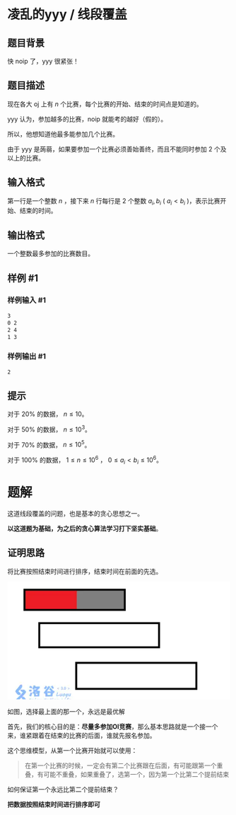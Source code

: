 # 凌乱的yyy / 线段覆盖

## 题目背景

快 noip 了，yyy 很紧张！

## 题目描述

现在各大 oj 上有 $n$ 个比赛，每个比赛的开始、结束的时间点是知道的。

yyy 认为，参加越多的比赛，noip 就能考的越好（假的）。

所以，他想知道他最多能参加几个比赛。

由于 yyy 是蒟蒻，如果要参加一个比赛必须善始善终，而且不能同时参加 $2$ 个及以上的比赛。

## 输入格式

第一行是一个整数 $n$  ，接下来 $n$ 行每行是 $2$ 个整数 $a_{i},b_{i}$ ( $a_{i}<b_{i}$ )，表示比赛开始、结束的时间。

## 输出格式

一个整数最多参加的比赛数目。

## 样例 #1

### 样例输入 #1

```
3
0 2
2 4
1 3
```

### 样例输出 #1

```
2
```

## 提示

对于 $20\%$ 的数据， $n \le 10$。

对于 $50\%$ 的数据， $n \le 10^3$。

对于 $70\%$ 的数据， $n \le 10^{5}$。

对于 $100\%$ 的数据， $1\le n \le 10^{6}$ ， $0 \le a_{i} < b_{i} \le 10^6$。

# 题解
这道线段覆盖的问题，也是基本的贪心思想之一。

**以这道题为基础，为之后的贪心算法学习打下坚实基础**。

## 证明思路
将比赛按照结束时间进行排序，结束时间在前面的先选。

![](./img/%E7%BA%BF%E6%AE%B5%E8%A6%86%E7%9B%96.png)

如图，选择最上面的那一个，永远是最优解

首先，我们的核心目的是：**尽量多参加OI竞赛**，那么基本思路就是一个接一个来，谁紧跟着在结束的比赛的后面，谁就先报名参加。

这个思维模型，从第一个比赛开始就可以使用：

> 在第一个比赛的时候，一定会有第二个比赛跟在后面，有可能跟第一个重叠，有可能不重叠，如果重叠了，选第一个，因为第一个比第二个提前结束

如何保证第一个永远比第二个提前结束？

**把数据按照结束时间进行排序即可**